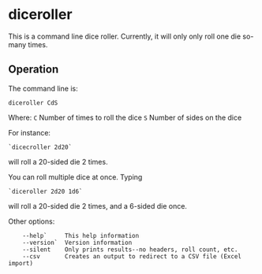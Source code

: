 # diceroller

This is a command line dice roller. Currently, it will only only roll one die so-many times. 

## Operation

The command line is:

```
diceroller CdS
```

Where:
    `C` Number of times to roll the dice
    `S` Number of sides on the dice

For instance:

	`dicecroller 2d20`

will roll a 20-sided die 2 times.

You can roll multiple dice at once. Typing

	`diceroller 2d20 1d6`

will roll a 20-sided die 2 times, and a 6-sided die once.

Other options:

```
	--help`		This help information
	--version` 	Version information
	--silent	Only prints results--no headers, roll count, etc.
	--csv		Creates an output to redirect to a CSV file (Excel import)
```